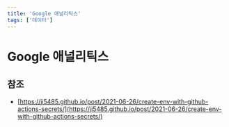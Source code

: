```yaml
---
title: 'Google 애널리틱스'
tags: ['데이터']
---
```


# Google 애널리틱스

## 참조

* [https://ji5485.github.io/post/2021-06-26/create-env-with-github-actions-secrets/](https://ji5485.github.io/post/2021-06-26/create-env-with-github-actions-secrets/)
